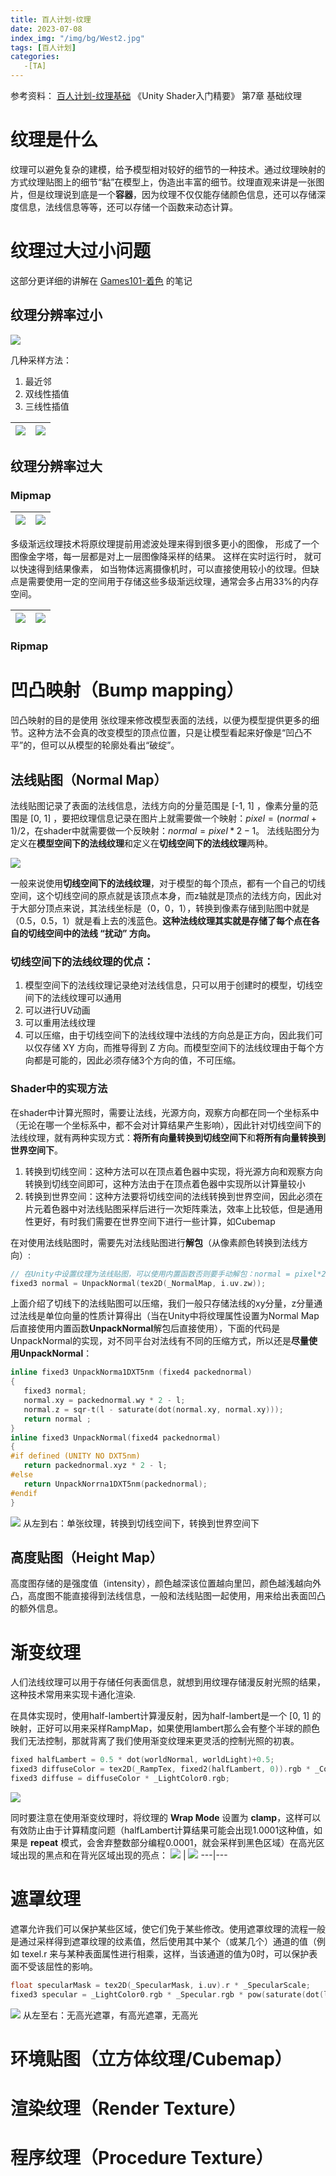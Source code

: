 ```yaml
---
title: 百人计划-纹理
date: 2023-07-08
index_img: "/img/bg/West2.jpg"
tags: [百人计划]
categories: 
   -[TA]
---
```

参考资料：
[百人计划-纹理基础](https://www.bilibili.com/video/BV1sA411N7z3/?spm_id_from=333.999.0.0&vd_source=93b215eab72b2548f75d0772e28f8b20)
《Unity Shader入门精要》 第7章 基础纹理
<!-- more -->

# 纹理是什么

纹理可以避免复杂的建模，给予模型相对较好的细节的一种技术。通过纹理映射的方式纹理贴图上的细节“黏”在模型上，伪造出丰富的细节。纹理直观来讲是一张图片，但是纹理说到底是一个**容器**，因为纹理不仅仅能存储颜色信息，还可以存储深度信息，法线信息等等，还可以存储一个函数来动态计算。

# 纹理过大过小问题

这部分更详细的讲解在 [Games101-着色](/_posts/Games101-4-%E7%9D%80%E8%89%B2.md) 的笔记

## 纹理分辨率过小

![](/article_img/2023-07-10-17-05-20.png)

几种采样方法：
1. 最近邻
2. 双线性插值
3. 三线性插值

![](/article_img/2022-08-29-18-33-20.png) | ![](/article_img/2022-08-29-18-52-05.png)
---|---

## 纹理分辨率过大

### Mipmap
![](/article_img/2022-08-29-18-41-41.png) | ![](/article_img/2022-08-29-18-41-51.png)
---|---

多级渐远纹理技术将原纹理提前用滤波处理来得到很多更小的图像， 形成了一个图像金字塔，每一层都是对上一层图像降采样的结果。 这样在实时运行时， 就可以快速得到结果像素， 如当物体远离摄像机时，可以直接使用较小的纹理。但缺点是需要使用一定的空间用于存储这些多级渐远纹理，通常会多占用33%的内存空间。 

![](/article_img/2023-07-10-17-07-48.png) | ![](/article_img/2023-07-10-17-08-25.png)
---|---

### Ripmap

# 凹凸映射（Bump mapping）

凹凸映射的目的是使用 张纹理来修改模型表面的法线，以便为模型提供更多的细节。这种方法不会真的改变模型的顶点位置，只是让模型看起来好像是“凹凸不平”的，但可以从模型的轮廓处看出“破绽”。

## 法线贴图（Normal Map）

法线贴图记录了表面的法线信息，法线方向的分量范围是 [-1, 1] ，像素分量的范围是 [0, 1] ，要把纹理信息记录在图片上就需要做一个映射：$pixel = (normal + 1)/2$，在shader中就需要做一个反映射：$normal = pixel*2-1$。
法线贴图分为定义在**模型空间下的法线纹理**和定义在**切线空间下的法线纹理**两种。

![](/article_img/2023-07-10-17-24-48.png)

一般来说使用**切线空间下的法线纹理**，对于模型的每个顶点，都有一个自己的切线空间，这个切线空间的原点就是该顶点本身，而z轴就是顶点的法线方向，因此对于大部分顶点来说，其法线坐标是（0，0，1），转换到像素存储到贴图中就是（0.5，0.5，1）就是看上去的浅蓝色。**这种法线纹理其实就是存储了每个点在各自的切线空间中的法线 “扰动” 方向。**

### 切线空间下的法线纹理的优点：
1. 模型空间下的法线纹理记录绝对法线信息，只可以用于创建时的模型，切线空间下的法线纹理可以通用
2. 可以进行UV动画
3. 可以重用法线纹理
4. 可以压缩，由于切线空间下的法线纹理中法线的方向总是正方向，因此我们可以仅存储 XY 方向，而推导得到 Z 方向。而模型空间下的法线纹理由于每个方向都是可能的，因此必须存储3个方向的值，不可压缩。

### Shader中的实现方法
在shader中计算光照时，需要让法线，光源方向，观察方向都在同一个坐标系中（无论在哪一个坐标系中，都不会对计算结果产生影响），因此针对切线空间下的法线纹理，就有两种实现方式：**将所有向量转换到切线空间下**和**将所有向量转换到世界空间下**。
1. 转换到切线空间：这种方法可以在顶点着色器中实现，将光源方向和观察方向转换到切线空间即可，这种方法由于在顶点着色器中实现所以计算量较小
2. 转换到世界空间：这种方法要将切线空间的法线转换到世界空间，因此必须在片元着色器中对法线贴图采样后进行一次矩阵乘法，效率上比较低，但是通用性更好，有时我们需要在世界空间下进行一些计算，如Cubemap

在对使用法线贴图时，需要先对法线贴图进行**解包**（从像素颜色转换到法线方向）:
```c
// 在Unity中设置纹理为法线贴图，可以使用内置函数否则要手动解包：normal = pixel*2-1
fixed3 normal = UnpackNormal(tex2D(_NormalMap, i.uv.zw));
```
上面介绍了切线下的法线贴图可以压缩，我们一般只存储法线的xy分量，z分量通过法线是单位向量的性质计算得出（当在Unity中将纹理属性设置为Normal Map后直接使用内置函数**UnpackNormal**解包后直接使用），下面的代码是UnpackNormal的实现，对不同平台对法线有不同的压缩方式，所以还是**尽量使用UnpackNormal**：
```c
inline fixed3 UnpackNorma1DXT5nm (fixed4 packednormal) 
{ 
   fixed3 normal; 
   normal.xy = packednormal.wy * 2 - l; 
   normal.z = sqr-t(l - saturate(dot(normal.xy, normal.xy))); 
   return normal ; 
}
inline fixed3 UnpackNormal(fixed4 packednormal) 
{
#if defined (UNITY NO DXT5nm) 
   return packednormal.xyz * 2 - l; 
#else 
   return UnpackNorrna1DXT5nm(packednormal); 
#endif
}
```
![](/article_img/2023-07-11-17-02-05.png)
从左到右：单张纹理，转换到切线空间下，转换到世界空间下

## 高度贴图（Height Map）

高度图存储的是强度值（intensity），颜色越深该位置越向里凹，颜色越浅越向外凸，高度图不能直接得到法线信息，一般和法线贴图一起使用，用来给出表面凹凸的额外信息。

# 渐变纹理

人们法线纹理可以用于存储任何表面信息，就想到用纹理存储漫反射光照的结果，这种技术常用来实现卡通化渲染.

在具体实现时，使用half-lambert计算漫反射，因为half-lambert是一个 [0, 1] 的映射，正好可以用来采样RampMap，如果使用lambert那么会有整个半球的颜色我们无法控制，那就背离了我们使用渐变纹理来更灵活的控制光照的初衷。
```c
fixed halfLambert = 0.5 * dot(worldNormal, worldLight)+0.5;
fixed3 diffuseColor = tex2D(_RampTex, fixed2(halfLambert, 0)).rgb * _Color.rgb;
fixed3 diffuse = diffuseColor * _LightColor0.rgb;
```

![](/article_img/2023-07-11-18-06-47.png)

同时要注意在使用渐变纹理时，将纹理的 **Wrap Mode** 设置为 **clamp**，这样可以有效防止由于计算精度问题（halfLambert计算结果可能会出现1.0001这种值，如果是 **repeat** 模式，会舍弃整数部分编程0.0001，就会采样到黑色区域）在高光区域出现的黑点和在背光区域出现的亮点：
![](/article_img/2023-07-11-18-21-15.png) | ![](/article_img/2023-07-11-18-21-51.png)
---|---

# 遮罩纹理

遮罩允许我们可以保护某些区域，使它们免于某些修改。使用遮罩纹理的流程一般是通过采样得到遮罩纹理的纹素值，然后使用其中某个（或某几个）通道的值（例如 texel.r 来与某种表面属性进行相乘，这样，当该通道的值为0时，可以保护表面不受该屈性的影响。

```c
float specularMask = tex2D(_SpecularMask, i.uv).r * _SpecularScale;
fixed3 specular = _LightColor0.rgb * _Specular.rgb * pow(saturate(dot(lightDir, normal)), _Gloss) * specularMask;
```

![](/article_img/2023-07-11-20-36-51.png)
从左至右：无高光遮罩，有高光遮罩，无高光

# 环境贴图（立方体纹理/Cubemap）

# 渲染纹理（Render Texture）

# 程序纹理（Procedure Texture）